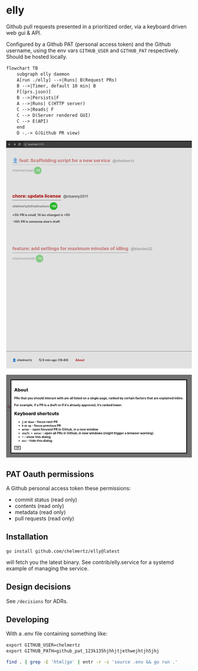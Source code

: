 # elly

Github pull requests presented in a prioritized order, via a keyboard driven web
gui & API.

Configured by a Github PAT (personal access token) and the Github username,
using the env vars `GITHUB_USER` and `GITHUB_PAT` respectively. Should be hosted
locally.

```mermaid
flowchart TB
    subgraph elly daemon
    A[run ./elly] -->|Runs| B(Request PRs)
    B -->|Timer, default 10 min| B
    F[(prs.json)]
    B -->|Persists|F
    A -->|Runs| C(HTTP server)
    C -->|Reads| F
    C --> D(Server rendered GUI)
    C --> E(API)
    end
    D -.-> G(Github PR view)
```

![Screenshot of GUI](gui.png)

![Screenshot of GUI's about screen](about.png)

## PAT Oauth permissions

A Github personal access token these permissions:

- commit status (read only)
- contents (read only)
- metadata (read only)
- pull requests (read only)

## Installation

```
go install github.com/chelmertz/elly@latest
```
will fetch you the latest binary. See contrib/elly.service for a systemd
example of managing the service.

## Design decisions

See `/decisions` for ADRs.

## Developing

With a .env file containing something like:

```
export GITHUB_USER=chelmertz
export GITHUB_PATH=github_pat_123k135hjhhjtjethwejhtjh5jhj
```

```sh
find . | grep -E 'html|go' | entr -r -s 'source .env && go run .'
```
